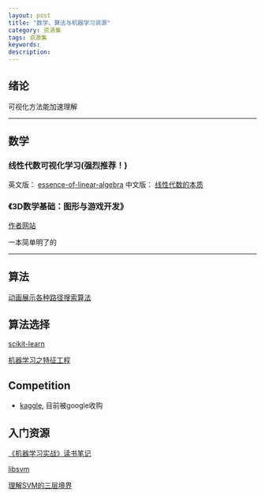 ```yaml
---
layout: post
title: "数学、算法与机器学习资源"
category: 资源集
tags: 资源集
keywords: 
description: 
---
```


## 绪论


可视化方法能加速理解

---
## 数学
### 线性代数可视化学习(强烈推荐！)

英文版： [essence-of-linear-algebra](http://www.3blue1brown.com/essence-of-linear-algebra/)
中文版： [线性代数的本质](http://www.bilibili.com/video/av6731067/)

### 《3D数学基础：图形与游戏开发》
[作者网站](http://gamemath.com/)

一本简单明了的



---
## 算法

[动画展示各种路径搜索算法](http://netsmell.com/post/pathfinding.html)


## 算法选择

[scikit-learn](http://scikit-learn.org/stable/tutorial/machine_learning_map/)

[机器学习之特征工程 ](http://blog.csdn.net/dream_angel_z/article/details/49388733)


## Competition

* [kaggle](https://www.kaggle.com), 目前被google收购


## 入门资源
[《机器学习实战》读书笔记](http://www.pythoner.com/238.html)



[libsvm](www.csie.ntu.edu.tw/~cjlin/libsvm/)

[理解SVM的三层境界](http://blog.csdn.net/v_july_v/article/details/7624837)


